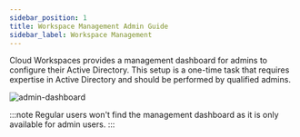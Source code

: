 ```yaml
---
sidebar_position: 1
title: Workspace Management Admin Guide
sidebar_label: Workspace Management
---
```



Cloud Workspaces provides a management dashboard for admins to configure their Active Directory. This setup is a one-time task that requires expertise in Active Directory and should be performed by qualified admins.

![admin-dashboard](/img/runbook-images/management-dashboard.png)

:::note
Regular users won't find the management dashboard as it is only available for admin users.
:::
